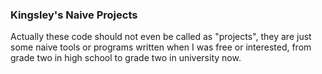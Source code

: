 ### Kingsley's Naive Projects

Actually these code should not even be called as "projects", they are just some naive tools or programs written when I was free or interested, from grade two in high school to grade two in university now.
